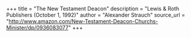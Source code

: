 +++
title = "The New Testament Deacon"
description = "Lewis & Roth Publishers (October 1, 1992)"
author = "Alexander Strauch"
source_url = "http://www.amazon.com/New-Testament-Deacon-Churchs-Minister/dp/0936083077"
+++
